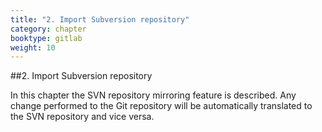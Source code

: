 ```yaml
---
title: "2. Import Subversion repository"
category: chapter
booktype: gitlab
weight: 10
---
```


##2. Import Subversion repository

In this chapter the SVN repository mirroring feature is described. Any change performed to the Git repository will be automatically translated to the SVN repository and vice versa.